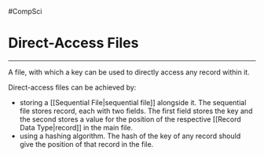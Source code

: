 #CompSci 

# Direct-Access Files
---
A file, with which a key can be used to directly access any record within it.

Direct-access files can be achieved by:
- storing a [[Sequential File|sequential file]] alongside it. The sequential file stores record, each with two fields. The first field stores the key and the second stores a value for the position of the respective [[Record Data Type|record]] in the main file.
- using a hashing algorithm. The hash of the key of any record should give the position of that record in the file. 

